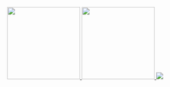 <a href="https://github.com/geoe9">
    <img height="170em" src="https://github-readme-stats.vercel.app/api?username=geoe9&count_private=true&show_icons=true&include_all_commits=true&theme=calm" />
    <img height="170em" src="https://github-readme-stats.vercel.app/api/top-langs/?username=geoe9&layout=compact&theme=calm" />
    <img src="https://github-readme-stats.vercel.app/api/wakatime?username=@geo9&theme=calm" />
</a>
